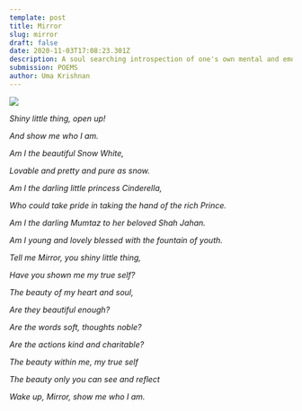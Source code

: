```yaml
---
template: post
title: Mirror
slug: mirror
draft: false
date: 2020-11-03T17:08:23.301Z
description: A soul searching introspection of one's own mental and emotional process
submission: POEMS
author: Uma Krishnan
---
```

![](/media/mirror.jpeg)

*Shiny little thing, open up!*

*And show me who I am.*

*Am I the beautiful Snow White,*

*Lovable and pretty and pure as snow.*

*Am I the darling little princess Cinderella,*

*Who could take pride in taking the hand of the rich Prince.*

*Am I the darling Mumtaz to her beloved Shah Jahan.*

*Am I young and lovely blessed with the fountain of youth.*

*Tell me Mirror, you shiny little thing,*

*Have you shown me my true self?*

*The beauty of my heart and soul,*

*Are they beautiful enough?*

*Are the words soft, thoughts noble?*

*Are the actions kind and charitable?*

*The beauty within me, my true self*

*The beauty only you can see and reflect*

*Wake up, Mirror, show me who I am.*